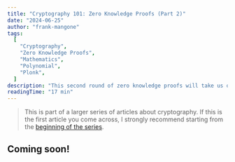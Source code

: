 ```yaml
---
title: "Cryptography 101: Zero Knowledge Proofs (Part 2)"
date: "2024-06-25"
author: "frank-mangone"
tags:
  [
    "Cryptography",
    "Zero Knowledge Proofs",
    "Mathematics",
    "Polynomial",
    "Plonk",
  ]
description: "This second round of zero knowledge proofs will take us on a journey to understand a more general framework. Hang tight!"
readingTime: "17 min"
---
```


> This is part of a larger series of articles about cryptography. If this is the first article you come across, I strongly recommend starting from the [beginning of the series](/en/blog/cryptography-101/where-to-start).

## Coming soon!
